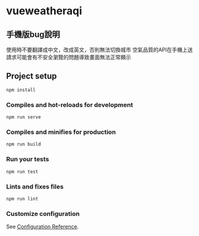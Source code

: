 # vueweatheraqi
## 手機版bug說明
使用時不要翻譯成中文，改成英文，否則無法切換城市
空氣品質的API在手機上送請求可能會有不安全瀏覽的問題導致畫面無法正常顯示
## Project setup
```
npm install
```

### Compiles and hot-reloads for development
```
npm run serve
```

### Compiles and minifies for production
```
npm run build
```

### Run your tests
```
npm run test
```

### Lints and fixes files
```
npm run lint
```

### Customize configuration
See [Configuration Reference](https://cli.vuejs.org/config/).

